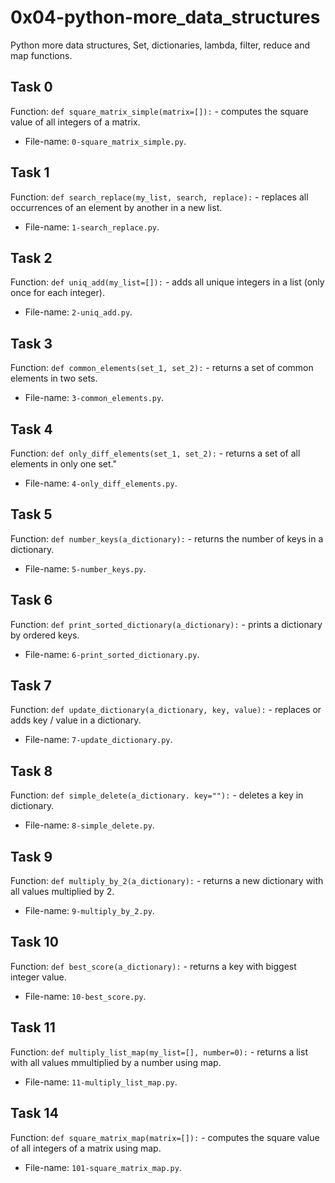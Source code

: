# 0x04-python-more\_data\_structures
Python more data structures, Set, dictionaries, lambda, filter, reduce and map functions.

## Task 0
Function: `def square_matrix_simple(matrix=[]):` - computes the square value of all integers of a matrix.
* File-name: `0-square_matrix_simple.py`.

## Task 1
Function: `def search_replace(my_list, search, replace):` - replaces all occurrences of an element by another in a new list.
* File-name: `1-search_replace.py`.

## Task 2
Function: `def uniq_add(my_list=[]):` - adds all unique integers in a list (only once for each integer).
* File-name: `2-uniq_add.py`.

## Task 3
Function: `def common_elements(set_1, set_2):` - returns a set of common elements in two sets.
* File-name: `3-common_elements.py`.

## Task 4
Function: `def only_diff_elements(set_1, set_2):` - returns a set of all elements in only one set."
* File-name: `4-only_diff_elements.py`.

## Task 5
Function: `def number_keys(a_dictionary):` - returns the number of keys in a dictionary.
* File-name: `5-number_keys.py`.

## Task 6
Function: `def print_sorted_dictionary(a_dictionary):` - prints a dictionary by ordered keys.
* File-name: `6-print_sorted_dictionary.py`.

## Task 7
Function: `def update_dictionary(a_dictionary, key, value):` - replaces or adds key / value in a dictionary.
* File-name: `7-update_dictionary.py`.

## Task 8
Function: `def simple_delete(a_dictionary. key=""):` - deletes a key in dictionary.
* File-name: `8-simple_delete.py`.

## Task 9
Function: `def multiply_by_2(a_dictionary):` - returns a new dictionary with all values multiplied by 2.
* File-name: `9-multiply_by_2.py`.

## Task 10
Function: `def best_score(a_dictionary):` - returns a key with biggest integer value.
* File-name: `10-best_score.py`.

## Task 11
Function: `def multiply_list_map(my_list=[], number=0):` - returns a list with all values mmultiplied by a number using map.
* File-name: `11-multiply_list_map.py`.

## Task 14
Function: `def square_matrix_map(matrix=[]):` - computes the square value of all integers of a matrix using map.
* File-name: `101-square_matrix_map.py`.
